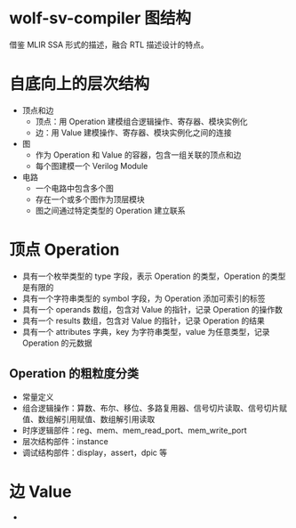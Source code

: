 # wolf-sv-compiler 图结构

借鉴 MLIR SSA 形式的描述，融合 RTL 描述设计的特点。

# 自底向上的层次结构

- 顶点和边
    - 顶点：用 Operation 建模组合逻辑操作、寄存器、模块实例化
    - 边：用 Value 建模操作、寄存器、模块实例化之间的连接
- 图
    - 作为 Operation 和 Value 的容器，包含一组关联的顶点和边
    - 每个图建模一个 Verilog Module
- 电路
    - 一个电路中包含多个图
    - 存在一个或多个图作为顶层模块
    - 图之间通过特定类型的 Operation 建立联系

# 顶点 Operation

- 具有一个枚举类型的 type 字段，表示 Operation 的类型，Operation 的类型是有限的
- 具有一个字符串类型的 symbol 字段，为 Operation 添加可索引的标签
- 具有一个 operands 数组，包含对 Value 的指针，记录 Operation 的操作数
- 具有一个 results 数组，包含对 Value 的指针，记录 Operation 的结果
- 具有一个 attributes 字典，key 为字符串类型，value 为任意类型，记录 Operation 的元数据

## Operation 的粗粒度分类

- 常量定义
- 组合逻辑操作：算数、布尔、移位、多路复用器、信号切片读取、信号切片赋值、数组解引用赋值、数组解引用读取
- 时序逻辑部件：reg、mem、mem_read_port、mem_write_port
- 层次结构部件：instance
- 调试结构部件：display，assert，dpic 等

# 边 Value

- 